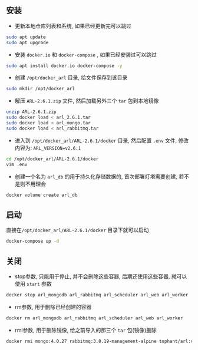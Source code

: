 ## 安装
- 更新本地仓库列表和系统, 如果已经更新完可以跳过
```bash
sudo apt update
sudo apt upgrade
```

- 安装 `docker.io` 和 `docker-compose` , 如果已经安装过可以跳过
```bash
sudo apt install docker.io docker-compose -y
```

- 创建 `/opt/docker_arl` 目录, 给文件保存到该目录
```bash
sudo mkdir /opt/docker_arl
```

- 解压 `ARL-2.6.1.zip` 文件, 然后加载另外三个 `tar` 包到本地镜像
```bash
unzip ARL-2.6.1.zip
sudo docker load < arl_2.6.1.tar
sudo docker load < arl_mongo.tar
sudo docker load < arl_rabbitmq.tar
```

- 进入到 `/opt/docker_arl/ARL-2.6.1/docker` 目录, 然后配置 `.env` 文件, 修改内容为: `ARL_VERSION=v2.6.1`
```bash
cd /opt/docker_arl/ARL-2.6.1/docker
vim .env
```
- 创建一个名为 `arl_db` 的用于持久化存储数据的, 首次部署灯塔需要创建, 若不是则不用理会
```bash
docker volume create arl_db
```

## 启动
直接在`/opt/docker_arl/ARL-2.6.1/docker` 目录下就可以启动
```bash
docker-compose up -d
```

## 关闭
- stop参数, 只能用于停止, 并不会删除这些容器, 后期还使用这些容器, 就可以使用 `start` 参数
```bash
docker stop arl_mongodb arl_rabbitmq arl_scheduler arl_web arl_worker
```
- rm参数, 用于删除已经创建的容器
```bash
docker rm arl_mongodb arl_rabbitmq arl_scheduler arl_web arl_worker
```
- rmi参数, 用于删除镜像, 给之前导入的那三个 `tar` 包(镜像)删除
```bash
docker rmi mongo:4.0.27 rabbitmq:3.8.19-management-alpine tophant/arl:v2.6.1 
```
